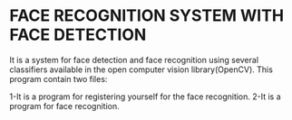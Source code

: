 FACE RECOGNITION SYSTEM WITH FACE DETECTION
===================

It is a system for face detection and face recognition using several classifiers available in the open computer vision library(OpenCV).
This program contain two files:

1-It is a program for registering yourself for the face recognition.
2-It is a program for face recognition.


  


